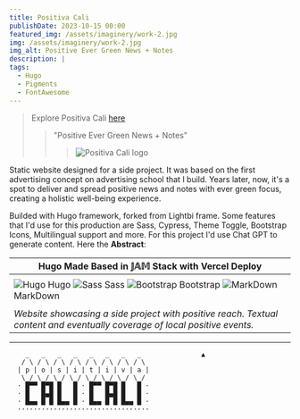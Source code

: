 ```yaml
---
title: Positiva Cali
publishDate: 2023-10-15 00:00
featured_img: /assets/imaginery/work-2.jpg
img: /assets/imaginery/work-2.jpg
img_alt: Positive Ever Green News + Notes
description: |
tags:
  - Hugo
  - Pigments
  - FontAwesome
---
```

> Explore Positiva Cali [here](https://positiva.netlify.com)
>
> > "Positive Ever Green News + Notes" 
> > > 
> > > ![Positiva Cali logo](https://lucfreelance.vercel.app/assets/img/p.png)

Static website designed for a side project. It was based on the first advertising concept on advertising school that I build. Years later,  now, it's a spot to deliver and spread positive news and notes with ever green focus, creating a holistic well-being experience.

Builded with Hugo framework, forked from Lightbi frame. Some features that I'd use for this production are Sass, Cypress, Theme Toggle, Bootstrap Icons, Multilingual support and more. For this project I'd use Chat GPT to generate content. Here the **Abstract**:

|  Hugo Made Based in 𝕁𝔸𝕄 Stack with Vercel Deploy  |
|----------------------------------------------------------------|
| |
| ![Hugo](https://i.imgur.com/44EVa6K.png) Hugo ![Sass](https://img.icons8.com/color/48/000000/sass.png) Sass ![Bootstrap](https://img.icons8.com/color/48/000000/bootstrap.png) Bootstrap ![MarkDown](https://img.icons8.com/color/48/000000/markdown.png) MarkDown  | 
| |
| _Website showcasing a side project with positive reach. Textual content and eventually coverage of local positive events._ |

--- 
```
    _   _   _   _   _   _   _   _               ▲
   / \ / \ / \ / \ / \ / \ / \ / \ 
  | p | o | s | i | t | i | v | a |
   \_/ \_/ \_/ \_/ \_/ \_/ \_/ \_/ 
  · █▀▀ █▀█ █   █ · █▀▀ █▀█ █   █ ·
  · █   █▄█ █   █ · █   █▄█ █   █ ·
  · █▄▄ █ █ █▄▄ █ · █▄▄ █ █ █▄▄ █ ·
  ·································
  
```